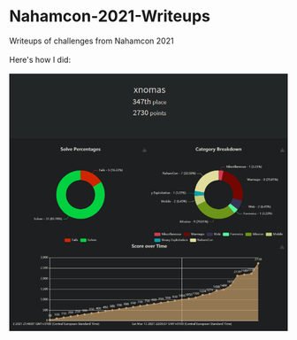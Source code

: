 # Nahamcon-2021-Writeups
Writeups of challenges from Nahamcon 2021
</br>
</br>
Here's how I did:
</br>
</br>
![me](./me.png)
